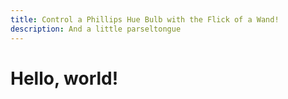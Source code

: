 ```yaml
---
title: Control a Phillips Hue Bulb with the Flick of a Wand!
description: And a little parseltongue
---
```


# Hello, world!
